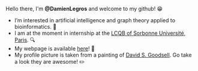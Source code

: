 Hello there, I'm **@DamienLegros** and welcome to my github! :grin: 
- I’m interested in artificial intelligence and graph theory applied to bioinformatics. :pill:
- I am at the moment in internship at the [LCQB of Sorbonne Université, Paris](http://www.lcqb.upmc.fr/). :mag:
- My webpage is available [here](https://damienlegros.github.io/DamienLegros/)! :page_with_curl:
- My profile picture is taken from a painting of [David S. Goodsell](https://ccsb.scripps.edu/goodsell/). Go take a look they are awesome! :pencil2:

<!---
DamienLegros/DamienLegros is a ✨ special ✨ repository because its `README.md` (this file) appears on your GitHub profile.
You can click the Preview link to take a look at your changes.
--->
